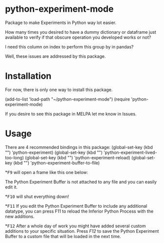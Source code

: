# python-experiment-mode
Package to make Experiments in Python way lot easier.

How many times you desired to have a dummy dictionary or dataframe just available to verify if that obscure operation you developed works or not?

I need this column on index to perform this group by in pandas? 

Well, these issues are addressed by this package.

# Installation
For now, there is only one way to install this package. 

(add-to-list 'load-path "~/python-experiment-mode")
(require 'python-experiment-mode)


If you desire to see this package in MELPA let me know in Issues.


# Usage

There are 4 recommended bindings in this package:
(global-set-key (kbd "<f9>") 'python-experiment)
(global-set-key (kbd "<f10>") 'python-experiment-lived-too-long)
(global-set-key (kbd "<f11>") 'python-experiment-reload)
(global-set-key (kbd "<f12>") 'python-experiment-buffer-to-file)


*<kbd>F9</kbd> will open a frame like this one below:



The Python Experiment Buffer is not attached to any file and you can easily edit it.


*<kbd>F10</kbd> will shut everything down!



*<kbd>F11</kbd> If you edit the Python Experiment Buffer to include any additional datatype, you can press F11 to reload the Inferior Python Process with the new additions.



*<kbd>F12</kbd> After a whole day of work you might have added several custom additions to your specific situation. Press *F12* to save the Python Experiment Buffer to a custom file that will be loaded in the next time.
